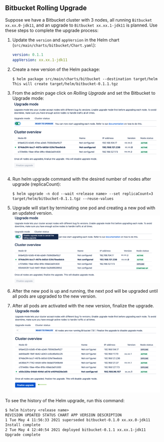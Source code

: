 ## Bitbucket Rolling Upgrade
Suppose we have a Bitbucket cluster with 3 nodes, all running `Bitbucket xx.xx.0-jdk11`, and an upgrade to
 `Bitbucket xx.xx.1-jdk11` is planned. Use these steps to complete the upgrade process: 

1. Update the `version` and `appVersion` in the Helm chart (`src/main/charts/bitbucket/Chart.yaml`):
   ```yaml
   version: 0.1.1
   appVersion: xx.xx.1-jdk11
   ```
1. Create a new version of the Helm package:
    ```shell script
    $ helm package src/main/charts/bitbucket --destination target/helm
    This will create target/helm/bitbucket-0.1.1.tgz 
    ```
1. From the admin page click on *Rolling Upgrade* and set the Bitbucket to Upgrade mode:
    ![upgrade-mode](../images/bitbucket-upgrade-1.png)

1. Run helm upgrade command with the desired number of nodes after upgrade (replicaCount):
    ```shell script
    $ helm upgrade -n dcd --wait <release name> --set replicaCount=3 target/helm/bitbucket-0.1.1.tgz --reuse-values
    ```

1. Upgrade will start by terminating one pod and creating a new pod with an updated version. 
    ![upgrade-mode](../images/bitbucket-upgrade-2.png)

1. After the new pod is up and running, the next pod will be upgraded until all pods are upgraded to the new version. 

1. After all pods are activated with the new version, finalize the upgrade.
    ![upgrade-mode](../images/bitbucket-upgrade-3.png)

To see the history of the Helm upgrade, run this command:

```shell script
$ helm history <release name>
REVISION UPDATED STATUS CHART APP VERSION DESCRIPTION
1 Tue May 4 11:56:33 2021 superseded bitbucket-0.1.0 xx.xx.0-jdk11 Install complete
2 Tue May 4 12:40:54 2021 deployed bitbucket-0.1.1 xx.xx.1-jdk11 Upgrade complete
```
